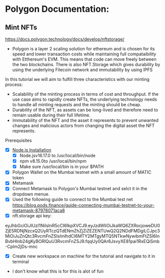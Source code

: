 # Polygon Documentation:

## Mint NFTs

https://docs.polygon.technology/docs/develop/nftstorage/

- Polygon is a layer 2 scaling solution for ethereum and is chosen for its speed and lower transaction costs while maintaining full compataibility with Etthereum's EVM. This means that code can move freely between the two blockchains. There is also NFT.Storage which gives durability by using the underlying Filecoin network and immutability by using IPFS

In this tutorial we will aim to fulfill three characteristics with our minting process:

- Scalability of the minting process in terms of cost and throughput. If the use case aims to rapidly create NFTs, the underlying technology needs to handle all minting requests and the minting should be cheap.
- Durability of the NFT, as assets can be long-lived and therefore need to remain usable during their full lifetime.
- Immutability of the NFT and the asset it represents to prevent unwanted changes and malicious actors from changing the digital asset the NFT represents.

Prerequisites

- [x] [Node.js Installation](https://nodejs.org/en/download/package-manager/)
    - [x] Node.jsv16.17.0 to /usr/local/bin/node
    - [x] npm v8.15.0to /usr/local/bin/npm
    - [x] Make sure /usr/local/bin is in your $PATH
- [x] Polygon Wallet on the Mumbai testnet with a small amount of MATIC token
- [x] Metamask
- [x] Connect Metamask to Polygon's Mumbai testnet and selct it in the dropdown menue.
- [x] Used the following guide to connect to the Mumbai test net
    https://blog.pods.finance/guide-connecting-mumbai-testnet-to-your-metamask-87978071aca8
- [x] nft.storage api key:

eyJhbGciOiJIUzI1NiIsInR5cCI6IkpXVCJ9.eyJzdWIiOiJkaWQ6ZXRocjoweDU0ZjE5RDNjNzcxQ2UyRTczQTdENmZhZjZiZEZENTUwQ2Q2NDdFMDgiLCJpc3MiOiJuZnQtc3RvcmFnZSIsImlhdCI6MTY2MTgyMTQ5NTkwNywibmFtZSI6InBvbHlnb24gKyBORlQuU3RvcmFnZSJ9.fqqUy0QAr6JsvyXE81pai1RxEQiSmb-Cplm2jDs-mnc

- [x] Create new workspace on machine for the tutorial and navigate to it in terminal 

- I don't know what this is for 
this is alot of fun 

